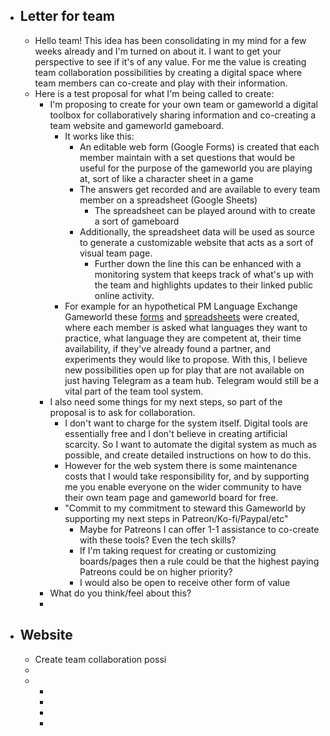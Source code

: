 - ## Letter for team
	- Hello team! This idea has been consolidating in my mind for a few weeks already and I'm turned on about it. I want to get your perspective to see if it's of any value. For me the value is creating team collaboration possibilities by creating a digital space where team members can co-create and play with their information.
	- Here is a test proposal for what I'm being called to create:
		- I'm proposing to create for your own team or gameworld a digital toolbox for collaboratively sharing information and co-creating a team website and gameworld gameboard.
			- It works like this:
				- An editable web form (Google Forms) is created that each member maintain with a set questions that would be useful for the purpose of the gameworld you are playing at, sort of like a character sheet in a game
				- The answers get recorded and are available to every team member on a spreadsheet (Google Sheets)
					- The spreadsheet can be played around with to create a sort of gameboard
				- Additionally, the spreadsheet data will be used as source to generate a customizable website that acts as a sort of visual team page.
					- Further down the line this can be enhanced with a monitoring system that keeps track of what's up with the team and highlights updates to their linked public online activity.
			- For example for an hypothetical PM Language Exchange Gameworld these [forms](https://docs.google.com/forms/d/e/1FAIpQLSc81lzTXTC5GSE9IIItYRR97TEg0PyI0slpgIiSKsKdSiSCwg/viewform) and [spreadsheets](https://docs.google.com/spreadsheets/d/1vvb_znZfMiKrn9P5XimRUdE8yifTuunzjTGKFkFpjB8/edit#gid=1262274810) were created, where each member is asked what languages they want to practice, what language they are competent at, their time availability, if they've already found a partner, and experiments they would like to propose. With this, I believe new possibilities open up for play that are not available on just having Telegram as a team hub. Telegram would still be a vital part of the team tool system.
		- I also need some things for my next steps, so part of the proposal is to ask for collaboration.
			- I don't want to charge for the system itself. Digital tools are essentially free and I don't believe in creating artificial scarcity. So I want to automate the digital system as much as possible, and create detailed instructions on how to do this.
			- However for the web system there is some maintenance costs that I would take responsibility for, and by supporting me you enable everyone on the wider community to have their own team page and gameworld board for free.
			- "Commit to my commitment to steward this Gameworld by supporting my next steps in Patreon/Ko-fi/Paypal/etc"
				- Maybe for Patreons I can offer 1-1 assistance to co-create with these tools? Even the tech skills?
				- If I'm taking request for creating or customizing boards/pages then a rule could be that the highest paying Patreons could be on higher priority?
				- I would also be open to receive other form of value
		- What do you think/feel about this?
		-
- ## Website
	- Create team collaboration possi
	-
	-
		-
		-
		-
		-